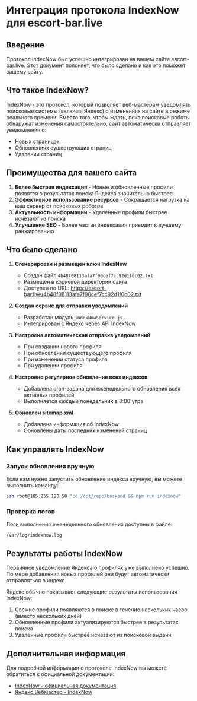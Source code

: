 # Интеграция протокола IndexNow для escort-bar.live

## Введение

Протокол IndexNow был успешно интегрирован на вашем сайте escort-bar.live. Этот документ поясняет, что было сделано и как это поможет вашему сайту.

## Что такое IndexNow?

IndexNow - это протокол, который позволяет веб-мастерам уведомлять поисковые системы (включая Яндекс) о изменениях на сайте в режиме реального времени. Вместо того, чтобы ждать, пока поисковые роботы обнаружат изменения самостоятельно, сайт автоматически отправляет уведомления о:
- Новых страницах
- Обновлениях существующих страниц
- Удалении страниц

## Преимущества для вашего сайта

1. **Более быстрая индексация** - Новые и обновленные профили появятся в результатах поиска Яндекса значительно быстрее
2. **Эффективное использование ресурсов** - Сокращается нагрузка на ваш сервер от поисковых роботов
3. **Актуальность информации** - Удаленные профили быстрее исчезают из поиска
4. **Улучшение SEO** - Более частая индексация приводит к лучшему ранжированию

## Что было сделано

1. **Сгенерирован и размещен ключ IndexNow**
   - Создан файл `4b48f08113afa7f90cef7cc92d1f0c02.txt`
   - Размещен в корневой директории сайта
   - Доступен по URL: https://escort-bar.live/4b48f08113afa7f90cef7cc92d1f0c02.txt

2. **Создан сервис для отправки уведомлений**
   - Разработан модуль `indexNowService.js`
   - Интегрирован с Яндекс через API IndexNow

3. **Настроена автоматическая отправка уведомлений**
   - При создании нового профиля
   - При обновлении существующего профиля
   - При изменении статуса профиля
   - При удалении профиля

4. **Настроено регулярное обновление всех индексов**
   - Добавлена cron-задача для еженедельного обновления всех активных профилей
   - Выполняется каждый понедельник в 3:00 утра

5. **Обновлен sitemap.xml**
   - Добавлена информация об IndexNow
   - Обновлены даты последних изменений страниц

## Как управлять IndexNow

### Запуск обновления вручную

Если вам нужно запустить обновление индекса вручную, вы можете выполнить команду:

```bash
ssh root@185.255.120.50 "cd /opt/repo/backend && npm run indexnow"
```

### Проверка логов

Логи выполнения еженедельного обновления доступны в файле:

```
/var/log/indexnow.log
```

## Результаты работы IndexNow

Первичное уведомление Яндекса о профилях уже выполнено успешно. По мере добавления новых профилей они будут автоматически отправляться в индекс. 

Яндекс обычно показывает следующие результаты использования IndexNow:

1. Свежие профили появляются в поиске в течение нескольких часов (вместо нескольких дней)
2. Обновленные профили актуализируются быстрее в результатах поиска
3. Удаленные профили быстрее исчезают из поисковой выдачи

## Дополнительная информация

Для подробной информации о протоколе IndexNow вы можете обратиться к официальной документации:
- [IndexNow - официальная документация](https://www.indexnow.org/)
- [Яндекс.Вебмастер - IndexNow](https://yandex.ru/dev/indexnow/doc/ru/concepts/about) 